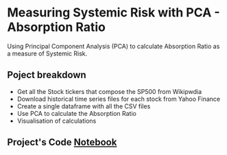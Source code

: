 # Measuring Systemic Risk with PCA - Absorption Ratio
Using Principal Component Analysis (PCA) to calculate Absorption Ratio as a measure of Systemic Risk.
## Poject breakdown
- Get all the Stock tickers that compose the SP500 from Wikipwdia
- Download historical time series files for each stock from Yahoo Finance
- Create a single dataframe with all the CSV files
- Use PCA to calculate the Absorption Ratio
- Visualisation of calculations
## Project's Code [Notebook](https://github.com/Oliver-vp/Jupyter_Notebooks/blob/main/PCA%20Absorption%20Ratio%20SP500.ipynb)
